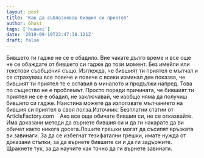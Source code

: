 ```yaml
---
layout: post
title: 'Как да съблазняваш бившия си приятел'
author: Ghost
tags: ['huawei']
date: '2019-09-19T23:47:38.121Z'
draft: false
---
```


Бившето ти гадже не се е обадило. Вие чакате дълго време и все още не се обаждате от бившето си гадже до този момент. Без имейли или текстови съобщения също. Изглежда, че бившият ти приятел е мълчал и се страхуваш все повече и повече с всеки изминал ден показва, че бившият ти приятел те е оставил в миналото и продължи напред. Това по същество не е проблемът. Просто поради причината, че бившият ти приятел не се е обадил, не заключавай, че изобщо няма да получиш бившето си гадже. Наистина можете да използвате мълчанието на бившия си приятел в своя полза.Източник: Безплатни статии от ArticleFactory.com    Ако все още обичате бившия си, не се отказвайте. Има доказани методи да върнете бившия си и да ги накарате да ви обичат както никога досега.Лошите грешки могат да съсипят връзката ви завинаги. За да се избегнат тезифатални грешки, имате нужда от доказани стъпки, за да върнете бившите си и да ги задържите.  Щракнете тук, за да научите как точно да ги върнете завинаги.
